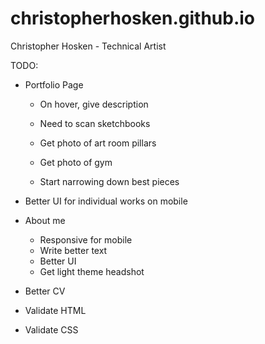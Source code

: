 # christopherhosken.github.io
Christopher Hosken - Technical Artist


TODO:
 - Portfolio Page
    - On hover, give description

    - Need to scan sketchbooks
    - Get photo of art room pillars
    - Get photo of gym
    - Start narrowing down best pieces

 - Better UI for individual works on mobile

 - About me
   - Responsive for mobile
   - Write better text
   - Better UI
   - Get light theme headshot

 - Better CV

 - Validate HTML
 - Validate CSS